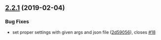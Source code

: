 ## [2.2.1](https://github.com/Tarnadas/net64plus-server/compare/2.1.2...2.2.1) (2019-02-04)


### Bug Fixes

* set proper settings with given args and json file ([2d59056](https://github.com/Tarnadas/net64plus-server/commit/2d59056)), closes [#18](https://github.com/Tarnadas/net64plus-server/issues/18)
